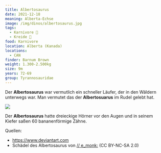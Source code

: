 ```yaml
---
title: Albertosaurus
date: 2021-12-18
meaning: Alberta-Echse
image: /img/dinos/albertosaurus.jpg
tags:
  - Karnivore 🥩
  - Kreide 🦴
food: Karnivore
location: Alberta (Kanada)
locations:
  - CAN
finder: Barnum Brown
weight: 1.300-2.500kg
size: 9m
years: 72-69
group: Tyrannosauridae
---
```

Der **Albertosaurus** war vermutlich ein schneller Läufer, der in den Wäldern unterwegs war. Man vermutet das der **Albertosuarus** im Rudel gelebt hat. 

![](/img/dinos/albertosaurus-schädel.jfif)

Der **Albertosaurus** hatte dreieckige Hörner vor den Augen und in seinem Kiefer saßen 60 bananenförmige Zähne. 

Quellen:

* <https://www.deviantart.com>
* Schädel des Albertosaurus von  [// e_monk:](https://secure.flickr.com/photos/e_monk/)  (CC BY-NC-SA 2.0)